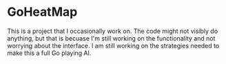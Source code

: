 GoHeatMap
=========
This is a project that I occasionally work on. The code might not visibly do anything, 
but that is becuase I'm still working on the functionality and not worrying about the interface.
I am still working on the strategies needed to make this a full Go playing AI.
